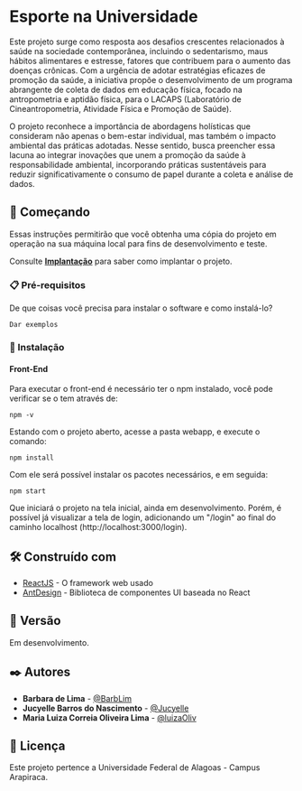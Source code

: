 # Esporte na Universidade

Este projeto surge como resposta aos desafios crescentes relacionados à saúde na sociedade contemporânea, incluindo o sedentarismo, maus hábitos alimentares e estresse, fatores que contribuem para o aumento das doenças crônicas. Com a urgência de adotar estratégias eficazes de promoção da saúde, a iniciativa propõe o desenvolvimento de um programa abrangente de coleta de dados em educação física, focado na antropometria e aptidão física, para o LACAPS (Laboratório de Cineantropometria, Atividade Física e Promoção de Saúde).


O projeto reconhece a importância de abordagens holísticas que consideram não apenas o bem-estar individual, mas também o impacto ambiental das práticas adotadas. Nesse sentido, busca preencher essa lacuna ao integrar inovações que unem a promoção da saúde à responsabilidade ambiental, incorporando práticas sustentáveis para reduzir significativamente o consumo de papel durante a coleta e análise de dados.


## 🚀 Começando

Essas instruções permitirão que você obtenha uma cópia do projeto em operação na sua máquina local para fins de desenvolvimento e teste.

Consulte **[Implantação](#-implanta%C3%A7%C3%A3o)** para saber como implantar o projeto.

### 📋 Pré-requisitos

De que coisas você precisa para instalar o software e como instalá-lo?

```
Dar exemplos
```

### 🔧 Instalação

#### Front-End

Para executar o front-end é necessário ter o npm instalado, você pode verificar se o tem através de:

```
npm -v
```
Estando com o projeto aberto, acesse a pasta webapp, e execute o comando:

```
npm install
```
Com ele será possível instalar os pacotes necessários, e em seguida:

```
npm start
```
Que iniciará o projeto na tela inicial, ainda em desenvolvimento. Porém, é possível já visualizar a tela de login, adicionando um "/login" ao final do caminho localhost (http://localhost:3000/login).

## 🛠️ Construído com

* [ReactJS](https://react.dev/) - O framework web usado
* [AntDesign](https://ant.design/) - Biblioteca de componentes UI baseada no React

## 📌 Versão

Em desenvolvimento. 

## ✒️ Autores

* **Barbara de Lima** - [@BarbLim](https://github.com/BarbLim)
* **Jucyelle Barros do Nascimento** - [@Jucyelle](https://github.com/Jucyelle)
* **Maria Luiza Correia Oliveira Lima** - [@luizaOliv](https://github.com/luizaOliv)

## 📄 Licença

Este projeto pertence a Universidade Federal de Alagoas - Campus Arapiraca. 
